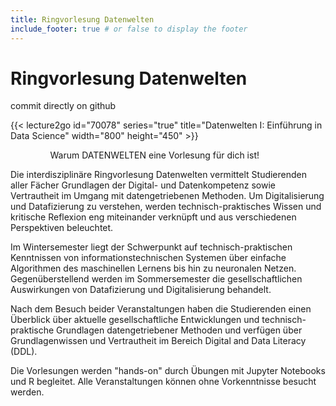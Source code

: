 ```yaml
---
title: Ringvorlesung Datenwelten
include_footer: true # or false to display the footer
---
```


# Ringvorlesung Datenwelten

commit directly on github

{{< lecture2go id="70078" series="true" title="Datenwelten I: Einführung in Data Science" width="800" height="450" >}}

<div class="columns">
  <div class="column is-2"></div>
  <div class="column is-8">
    Warum DATENWELTEN eine Vorlesung für dich ist!
  </div>
  <div class="column is-2"></div>
</div>


Die interdisziplinäre Ringvorlesung Datenwelten vermittelt Studierenden aller Fächer Grundlagen der Digital- und Datenkompetenz sowie Vertrautheit im Umgang mit datengetriebenen Methoden. Um Digitalisierung und Datafizierung zu verstehen, werden technisch-praktisches Wissen und kritische Reflexion eng miteinander verknüpft und aus verschiedenen Perspektiven beleuchtet.

Im Wintersemester liegt der Schwerpunkt auf technisch-praktischen Kenntnissen von informationstechnischen Systemen über einfache Algorithmen des maschinellen Lernens bis hin zu neuronalen Netzen. Gegenüberstellend werden im Sommersemester die gesellschaftlichen Auswirkungen von Datafizierung und Digitalisierung behandelt.

Nach dem Besuch beider Veranstaltungen haben die Studierenden einen Überblick über aktuelle gesellschaftliche Entwicklungen und technisch-praktische Grundlagen datengetriebener Methoden und verfügen über Grundlagenwissen und Vertrautheit im Bereich Digital and Data Literacy (DDL).

Die Vorlesungen werden "hands-on" durch Übungen mit Jupyter Notebooks und R begleitet. Alle Veranstaltungen können ohne Vorkenntnisse besucht werden.
